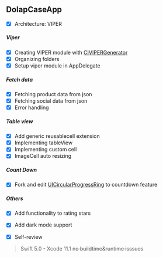 ## DolapCaseApp
- [x] Architecture: VIPER

##### Viper
- [x] Creating VIPER module with [CIVIPERGenerator](https://github.com/cenksk/CIVIPERGenerator "CIVIPERGenerator")
- [x] Organizing folders
- [x] Setup viper module in AppDelegate

##### Fetch data
- [x] Fetching product data from json
- [x] Fetching social data from json
- [x] Error handling

##### Table view
- [x] Add generic reusablecell extension
- [x] Implementing tableView
- [x] Implementing custom cell
- [x] ImageCell auto resizing

##### Count Down
- [x] Fork and edit [UICircularProgressRing](https://github.com/omurolgunay/UICircularProgressRing "UICircularProgressRing") to countdown feature

##### Others
- [x] Add functionality to rating stars
- [x] Add dark mode support
- [x] Self-review


> Swift 5.0 - Xcode 11.1 ~~no buildtime&runtime isssues~~